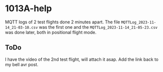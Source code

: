 # 1013A-help

MQTT logs of 2 test flights done 2 minutes apart. The file `MQTTLog_2023-11-14_21-03-10.csv` was the first one and the `MQTTLog_2023-11-14_21-05-23.csv` was done later, both in positional flight mode.

## ToDo
I have the video of the 2nd test flight, will attach it asap.
Add the link back to my bell avr post.
